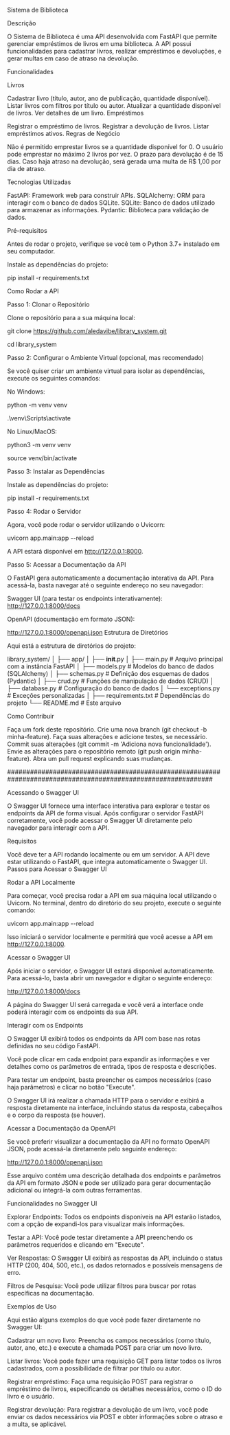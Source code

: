 Sistema de Biblioteca

Descrição

O Sistema de Biblioteca é uma API desenvolvida com FastAPI que permite gerenciar empréstimos de livros em uma biblioteca. A API possui funcionalidades para cadastrar livros, realizar empréstimos e devoluções, e gerar multas em caso de atraso na devolução.

Funcionalidades

Livros

Cadastrar livro (título, autor, ano de publicação, quantidade disponível).
Listar livros com filtros por título ou autor.
Atualizar a quantidade disponível de livros.
Ver detalhes de um livro.
Empréstimos

Registrar o empréstimo de livros.
Registrar a devolução de livros.
Listar empréstimos ativos.
Regras de Negócio

Não é permitido emprestar livros se a quantidade disponível for 0.
O usuário pode emprestar no máximo 2 livros por vez.
O prazo para devolução é de 15 dias.
Caso haja atraso na devolução, será gerada uma multa de R$ 1,00 por dia de atraso.

Tecnologias Utilizadas

FastAPI: Framework web para construir APIs.
SQLAlchemy: ORM para interagir com o banco de dados SQLite.
SQLite: Banco de dados utilizado para armazenar as informações.
Pydantic: Biblioteca para validação de dados.

Pré-requisitos

Antes de rodar o projeto, verifique se você tem o Python 3.7+ instalado em seu computador.

Instale as dependências do projeto:

pip install -r requirements.txt

Como Rodar a API

Passo 1: Clonar o Repositório

Clone o repositório para a sua máquina local:

git clone https://github.com/aledavibe/library_system.git

cd library_system

Passo 2: Configurar o Ambiente Virtual (opcional, mas recomendado)

Se você quiser criar um ambiente virtual para isolar as dependências, execute os seguintes comandos:

No Windows:

python -m venv venv

.\venv\Scripts\activate

No Linux/MacOS:

python3 -m venv venv

source venv/bin/activate

Passo 3: Instalar as Dependências

Instale as dependências do projeto:

pip install -r requirements.txt

Passo 4: Rodar o Servidor

Agora, você pode rodar o servidor utilizando o Uvicorn:

uvicorn app.main:app --reload

A API estará disponível em http://127.0.0.1:8000.

Passo 5: Acessar a Documentação da API

O FastAPI gera automaticamente a documentação interativa da API. Para acessá-la, basta navegar até o seguinte endereço no seu navegador:

Swagger UI (para testar os endpoints interativamente):
http://127.0.0.1:8000/docs

OpenAPI (documentação em formato JSON):

http://127.0.0.1:8000/openapi.json
Estrutura de Diretórios

Aqui está a estrutura de diretórios do projeto:

library_system/
│
├── app/
│   ├── __init__.py
│   ├── main.py             # Arquivo principal com a instância FastAPI
│   ├── models.py           # Modelos do banco de dados (SQLAlchemy)
│   ├── schemas.py          # Definição dos esquemas de dados (Pydantic)
│   ├── crud.py             # Funções de manipulação de dados (CRUD)
│   ├── database.py         # Configuração do banco de dados
│   └── exceptions.py       # Exceções personalizadas
│
├── requirements.txt        # Dependências do projeto
└── README.md               # Este arquivo

Como Contribuir

Faça um fork deste repositório.
Crie uma nova branch (git checkout -b minha-feature).
Faça suas alterações e adicione testes, se necessário.
Commit suas alterações (git commit -m 'Adiciona nova funcionalidade').
Envie as alterações para o repositório remoto (git push origin minha-feature).
Abra um pull request explicando suas mudanças.



##############################################################################################################



Acessando o Swagger UI

O Swagger UI fornece uma interface interativa para explorar e testar os endpoints da API de forma visual. Após configurar o servidor FastAPI corretamente, você pode acessar o Swagger UI diretamente pelo navegador para interagir com a API.

Requisitos

Você deve ter a API rodando localmente ou em um servidor.
A API deve estar utilizando o FastAPI, que integra automaticamente o Swagger UI.
Passos para Acessar o Swagger UI

Rodar a API Localmente

Para começar, você precisa rodar a API em sua máquina local utilizando o Uvicorn. No terminal, dentro do diretório do seu projeto, execute o seguinte comando:

uvicorn app.main:app --reload

Isso iniciará o servidor localmente e permitirá que você acesse a API em http://127.0.0.1:8000.

Acessar o Swagger UI

Após iniciar o servidor, o Swagger UI estará disponível automaticamente. Para acessá-lo, basta abrir um navegador e digitar o seguinte endereço:

http://127.0.0.1:8000/docs


A página do Swagger UI será carregada e você verá a interface onde poderá interagir com os endpoints da sua API.

Interagir com os Endpoints

O Swagger UI exibirá todos os endpoints da API com base nas rotas definidas no seu código FastAPI.

Você pode clicar em cada endpoint para expandir as informações e ver detalhes como os parâmetros de entrada, tipos de resposta e descrições.

Para testar um endpoint, basta preencher os campos necessários (caso haja parâmetros) e clicar no botão "Execute".

O Swagger UI irá realizar a chamada HTTP para o servidor e exibirá a resposta diretamente na interface, incluindo status da resposta, cabeçalhos e o corpo da resposta (se houver).

Acessar a Documentação da OpenAPI

Se você preferir visualizar a documentação da API no formato OpenAPI JSON, pode acessá-la diretamente pelo seguinte endereço:

http://127.0.0.1:8000/openapi.json

Esse arquivo contém uma descrição detalhada dos endpoints e parâmetros da API em formato JSON e pode ser utilizado para gerar documentação adicional ou integrá-la com outras ferramentas.

Funcionalidades no Swagger UI

Explorar Endpoints: Todos os endpoints disponíveis na API estarão listados, com a opção de expandi-los para visualizar mais informações.

Testar a API: Você pode testar diretamente a API preenchendo os parâmetros requeridos e clicando em "Execute".

Ver Respostas: O Swagger UI exibirá as respostas da API, incluindo o status HTTP (200, 404, 500, etc.), os dados retornados e possíveis mensagens de erro.

Filtros de Pesquisa: Você pode utilizar filtros para buscar por rotas específicas na documentação.

Exemplos de Uso

Aqui estão alguns exemplos do que você pode fazer diretamente no Swagger UI:

Cadastrar um novo livro: Preencha os campos necessários (como título, autor, ano, etc.) e execute a chamada POST para criar um novo livro.

Listar livros: Você pode fazer uma requisição GET para listar todos os livros cadastrados, com a possibilidade de filtrar por título ou autor.

Registrar empréstimo: Faça uma requisição POST para registrar o empréstimo de livros, especificando os detalhes necessários, como o ID do livro e o usuário.

Registrar devolução: Para registrar a devolução de um livro, você pode enviar os dados necessários via POST e obter informações sobre o atraso e a multa, se aplicável.
